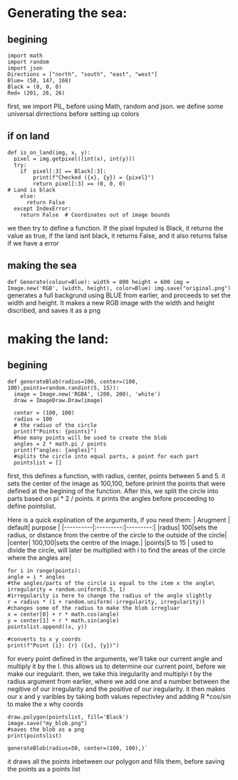 # Generating the sea:

## begining
```from PIL import Image,ImageDraw
import math
import random
import json
Directions = ["north", "south", "east", "west"]
Blue= (50, 147, 168)
Black = (0, 0, 0)
Red= (201, 26, 26)
```

first, we import PIL, before using Math, random and json.
we define some universal dirrections before setting up colors
## if on land
```
def is_on_land(img, x, y):
  pixel = img.getpixel((int(x), int(y)))
  try:
    if  pixel[:3] == Black[:3]:
        print(f"Checked ({x}, {y}) = {pixel}")
        return pixel[:3] == (0, 0, 0)
# Land is black
    else:
      return False  
  except IndexError:
    return False  # Coordinates out of image bounds

```
we then try to define a function. If the pixel Inputed is Black, it returns the value as true,
if the land isnt black, it returns False, and it also returns false if we have a error
## making the sea
`def Generate(colour=Blue):
  width = 800
  height = 600
  img = Image.new('RGB', (width, height), color=Blue)
  img.save("original.png")`
generates a full backgrund using BLUE from earlier, and proceeds to set the width and height. It makes a new RGB image with the width and height discribed, and saves it as a  png


# making the land:
## begining
 ```
def generateBlob(radius=100, center=(100, 100),points=random.randint(5, 15)):
   image = Image.new('RGBA', (200, 200), 'white')
   draw = ImageDraw.Draw(image)
    
   center = (100, 100)
   radius = 100
   # the radius of the circle
   print(f"Points: {points}")
   #hoe many points will be used to create the blob
   angles = 2 * math.pi / points
   print(f"angles: {angles}")
   #splits the circle into equal parts, a point for each part
   pointslist = []
```
  
  
first, this defines a function, with radius, center, points between 5 and 5. it sets the center of the image as 100,100, before prinint the points that were defined at the begining of the function.
After this, we split the circle into parts based on pi * 2 / points. it prints the angles before proceeding to define pointslist.

Here is a quick explination of the arguments, if you need them: 
| Arugment | default| purpose |
|----------|:---------:|---------:|
|radius| 100|sets the radius, or distance from the centre of the circle to the outside of the circle|
|center| 100,100|sets the centre of the image.|
|points|5 to 15 | used to divide the circle, will later be multiplied with i to find the areas of the circle where the angles are|

    for i in range(points):
    angle = i * angles
    #the angles/parts of the circle is equal to the item x the angle\
    irregularity = random.uniform(0.5, 1)
    #irregularity is here to change the radius of the angle slightly
    r = radius * (1 + random.uniform(-irregularity, irregularity))
    #changes some of the radius to make the blob irregluar
    x = center[0] + r * math.cos(angle)
    y = center[1] + r * math.sin(angle)
    pointslist.append((x, y))
    
    #converts to x y coords
    print(f"Point {i}: {r} ({x}, {y})")
  for every point defined in the arguments, we'll take our current angle and multiply it by the I. this allows us to determine our current point, before we make our iregularit. then, we take this iregularity and multiplyi t by the radius argument from earlier, where we add one and a number between the negitive of our irregularity and the positive of our iregularity. it then makes our x and y varibles by taking both values repectivley and adding R *cos/sin to make the x why coords
  ```
  draw.polygon(pointslist, fill='Black')
  image.save("my_blob.png")
  #saves the blob as a png
  print(pointslist)

generateBlob(radius=50, center=(100, 100),)`
```
it draws all the points inbetween our polygon and fills them, before saving the points as a points list
